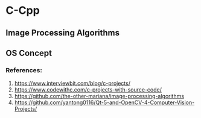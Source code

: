 # C-Cpp

## Image Processing Algorithms
## OS Concept


### References: 
1. https://www.interviewbit.com/blog/c-projects/
2. https://www.codewithc.com/c-projects-with-source-code/
3. https://github.com/the-other-mariana/image-processing-algorithms
4. https://github.com/yantong0116/Qt-5-and-OpenCV-4-Computer-Vision-Projects/

